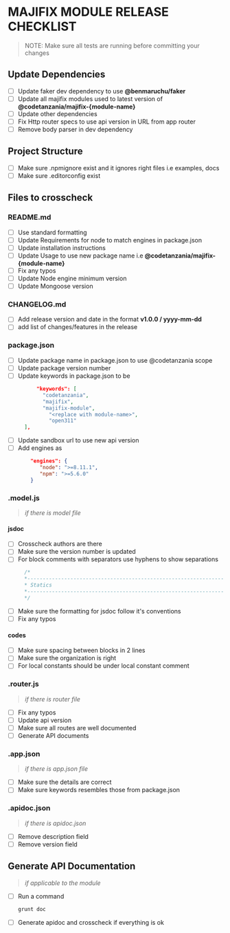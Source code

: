 # MAJIFIX MODULE RELEASE CHECKLIST

> NOTE: Make sure all tests are running before committing your changes

## Update Dependencies

- [ ] Update faker dev dependency to use **@benmaruchu/faker**
- [ ] Update all majifix modules used to latest version of **@codetanzania/majifix-{module-name}**
- [ ] Update other dependencies
- [ ] Fix Http router specs to use api version in URL from app router
- [ ] Remove body parser in dev dependency

## Project Structure

- [ ] Make sure .npmignore exist and it ignores right files i.e examples, docs
- [ ] Make sure .editorconfig exist

## Files to crosscheck

### README.md

- [ ] Use standard formatting
- [ ] Update Requirements for node to match engines in package.json
- [ ] Update installation instructions
- [ ] Update Usage to use new package name i.e **@codetanzania/majifix-{module-name}**
- [ ] Fix any typos
- [ ] Update Node engine minimum version
- [ ] Update Mongoose version

### CHANGELOG.md

- [ ] Add release version and date in the format **v1.0.0 / yyyy-mm-dd**
- [ ] add list of changes/features in the release

### package.json

- [ ] Update package name in package.json to use @codetanzania scope
- [ ] Update package version number
- [ ] Update keywords in package.json to be
	```json
		  "keywords": [
    		"codetanzania",
    		"majifix",
    		"majifix-module",
			  "<replace with module-name>",
			  "open311"
  	  ],
	```
- [ ] Update sandbox url to use new api version
- [ ] Add engines as
	```json
        "engines": {
    	   "node": ">=8.11.1",
    	   "npm": ">=5.6.0"
  		}
    ```

### .model.js

> *if there is model file*

#### jsdoc

- [ ] Crosscheck authors are there
- [ ] Make sure the version number is updated
- [ ] For block comments with separators use hyphens to show separations
  ```js
    /*
    *---------------------------------------------------------------------
    * Statics
    *---------------------------------------------------------------------
    */
  ```
- [ ] Make sure the formatting for jsdoc follow it's conventions
- [ ] Fix any typos

#### codes

- [ ] Make sure spacing between blocks in 2 lines
- [ ] Make sure the organization is right
- [ ] For local constants should be under local constant comment

### .router.js

> *if there is router file*

- [ ] Fix any typos
- [ ] Update api version
- [ ] Make sure all routes are well documented
- [ ] Generate API documents

### .app.json

> *if there is app.json file*

- [ ] Make sure the details are correct
- [ ] Make sure keywords resembles those from package.json

### .apidoc.json

> *if there is apidoc.json*

- [ ] Remove description field
- [ ] Remove version field

## Generate API Documentation

> *if applicable to the module*

- [ ] Run a command
  ```sh
  grunt doc
  ```
- [ ] Generate apidoc and crosscheck if everything is ok